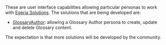 <!-- SPDX-License-Identifier: CC-BY-4.0 -->
<!-- Copyright Contributors to the ODPi Egeria project. -->

These are user interface capabilities allowing particular personas to work with [Egeria Solutions](https://egeria.odpi.org/open-metadata-publication/website/solutions/). The solutions that are being developed are:

- [GlossaryAuthor](./GlossaryAuthor/GlossaryAuthorGuide.md): allowing a Glossary Author persona to create, update and delete Glossary content.   

The expectation is that more solutions will be developed by the community. 